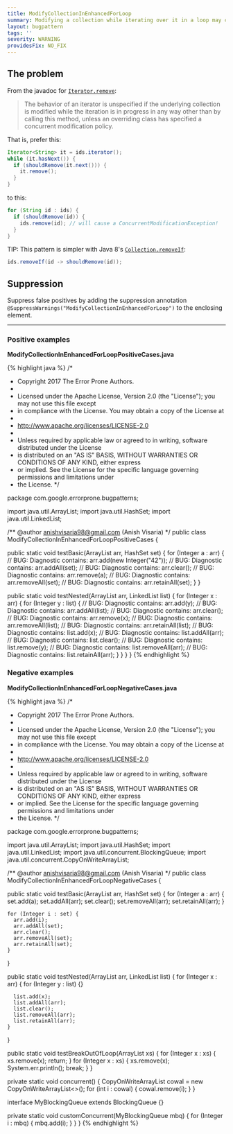 ```yaml
---
title: ModifyCollectionInEnhancedForLoop
summary: Modifying a collection while iterating over it in a loop may cause a ConcurrentModificationException to be thrown.
layout: bugpattern
tags: ''
severity: WARNING
providesFix: NO_FIX
---
```


<!--
*** AUTO-GENERATED, DO NOT MODIFY ***
To make changes, edit the @BugPattern annotation or the explanation in docs/bugpattern.
-->

## The problem
From the javadoc for
[`Iterator.remove`](https://docs.oracle.com/javase/9/docs/api/java/util/Iterator.html#remove--):

> The behavior of an iterator is unspecified if the underlying collection is
> modified while the iteration is in progress in any way other than by calling
> this method, unless an overriding class has specified a concurrent
> modification policy.

That is, prefer this:

```java {.good}
Iterator<String> it = ids.iterator();
while (it.hasNext()) {
  if (shouldRemove(it.next())) {
    it.remove();
  }
}
```

to this:

```java {.bad}
for (String id : ids) {
  if (shouldRemove(id)) {
    ids.remove(id); // will cause a ConcurrentModificationException!
  }
}
```

TIP: This pattern is simpler with Java 8's
[`Collection.removeIf`](https://docs.oracle.com/javase/8/docs/api/java/util/Collection.html#removeIf-java.util.function.Predicate-):

```java {.good}
ids.removeIf(id -> shouldRemove(id));
```

## Suppression
Suppress false positives by adding the suppression annotation `@SuppressWarnings("ModifyCollectionInEnhancedForLoop")` to the enclosing element.

----------

### Positive examples
__ModifyCollectionInEnhancedForLoopPositiveCases.java__

{% highlight java %}
/*
 * Copyright 2017 The Error Prone Authors.
 *
 * Licensed under the Apache License, Version 2.0 (the "License"); you may not use this file except
 * in compliance with the License. You may obtain a copy of the License at
 *
 * http://www.apache.org/licenses/LICENSE-2.0
 *
 * Unless required by applicable law or agreed to in writing, software distributed under the License
 * is distributed on an "AS IS" BASIS, WITHOUT WARRANTIES OR CONDITIONS OF ANY KIND, either express
 * or implied. See the License for the specific language governing permissions and limitations under
 * the License.
 */

package com.google.errorprone.bugpatterns;

import java.util.ArrayList;
import java.util.HashSet;
import java.util.LinkedList;

/** @author anishvisaria98@gmail.com (Anish Visaria) */
public class ModifyCollectionInEnhancedForLoopPositiveCases {

  public static void testBasic(ArrayList<Integer> arr, HashSet<Integer> set) {
    for (Integer a : arr) {
      // BUG: Diagnostic contains:
      arr.add(new Integer("42"));
      // BUG: Diagnostic contains:
      arr.addAll(set);
      // BUG: Diagnostic contains:
      arr.clear();
      // BUG: Diagnostic contains:
      arr.remove(a);
      // BUG: Diagnostic contains:
      arr.removeAll(set);
      // BUG: Diagnostic contains:
      arr.retainAll(set);
    }
  }

  public static void testNested(ArrayList<Integer> arr, LinkedList<Integer> list) {
    for (Integer x : arr) {
      for (Integer y : list) {
        // BUG: Diagnostic contains:
        arr.add(y);
        // BUG: Diagnostic contains:
        arr.addAll(list);
        // BUG: Diagnostic contains:
        arr.clear();
        // BUG: Diagnostic contains:
        arr.remove(x);
        // BUG: Diagnostic contains:
        arr.removeAll(list);
        // BUG: Diagnostic contains:
        arr.retainAll(list);
        // BUG: Diagnostic contains:
        list.add(x);
        // BUG: Diagnostic contains:
        list.addAll(arr);
        // BUG: Diagnostic contains:
        list.clear();
        // BUG: Diagnostic contains:
        list.remove(y);
        // BUG: Diagnostic contains:
        list.removeAll(arr);
        // BUG: Diagnostic contains:
        list.retainAll(arr);
      }
    }
  }
}
{% endhighlight %}

### Negative examples
__ModifyCollectionInEnhancedForLoopNegativeCases.java__

{% highlight java %}
/*
 * Copyright 2017 The Error Prone Authors.
 *
 * Licensed under the Apache License, Version 2.0 (the "License"); you may not use this file except
 * in compliance with the License. You may obtain a copy of the License at
 *
 * http://www.apache.org/licenses/LICENSE-2.0
 *
 * Unless required by applicable law or agreed to in writing, software distributed under the License
 * is distributed on an "AS IS" BASIS, WITHOUT WARRANTIES OR CONDITIONS OF ANY KIND, either express
 * or implied. See the License for the specific language governing permissions and limitations under
 * the License.
 */

package com.google.errorprone.bugpatterns;

import java.util.ArrayList;
import java.util.HashSet;
import java.util.LinkedList;
import java.util.concurrent.BlockingQueue;
import java.util.concurrent.CopyOnWriteArrayList;

/** @author anishvisaria98@gmail.com (Anish Visaria) */
public class ModifyCollectionInEnhancedForLoopNegativeCases {

  public static void testBasic(ArrayList<Integer> arr, HashSet<Integer> set) {
    for (Integer a : arr) {
      set.add(a);
      set.addAll(arr);
      set.clear();
      set.removeAll(arr);
      set.retainAll(arr);
    }

    for (Integer i : set) {
      arr.add(i);
      arr.addAll(set);
      arr.clear();
      arr.removeAll(set);
      arr.retainAll(set);
    }
  }

  public static void testNested(ArrayList<Integer> arr, LinkedList<Integer> list) {
    for (Integer x : arr) {
      for (Integer y : list) {}

      list.add(x);
      list.addAll(arr);
      list.clear();
      list.removeAll(arr);
      list.retainAll(arr);
    }
  }

  public static void testBreakOutOfLoop(ArrayList<Integer> xs) {
    for (Integer x : xs) {
      xs.remove(x);
      return;
    }
    for (Integer x : xs) {
      xs.remove(x);
      System.err.println();
      break;
    }
  }

  private static void concurrent() {
    CopyOnWriteArrayList<Integer> cowal = new CopyOnWriteArrayList<>();
    for (int i : cowal) {
      cowal.remove(i);
    }
  }

  interface MyBlockingQueue<T> extends BlockingQueue<T> {}

  private static void customConcurrent(MyBlockingQueue<Integer> mbq) {
    for (Integer i : mbq) {
      mbq.add(i);
    }
  }
}
{% endhighlight %}

